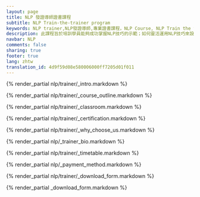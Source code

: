 ```yaml
---
layout: page
title: NLP 發證導師證書課程
subtitle: NLP Train-the-trainer program
keywords: NLP trainer,NLP發證導師,專業證書課程，NLP Course, NLP Train the trainer, NFNLP trainer, NLP trainer course
description: 此課程旨於培訓學員能夠成功掌握NLP技巧的示範；如何靈活運用NLP技巧來設計不同類型課程；如何成為一位卓越的培訓師，以致可以使更多人受惠！
navbar: NLP
comments: false
sharing: true
footer: true
lang: zhtw
translation_id: 4d9f59d08e580006000ff7205d01f011
---
```




{% render_partial nlp/trainer/_intro.markdown %}

{% render_partial nlp/trainer/_course_outline.markdown %}

{% render_partial nlp/trainer/_classroom.markdown %}

{% render_partial nlp/trainer/_certification.markdown %}

{% render_partial nlp/trainer/_why_choose_us.markdown %}

{% render_partial nlp/_trainer_bio.markdown %}

{% render_partial nlp/trainer/_timetable.markdown %}

{% render_partial nlp/_payment_method.markdown %}

{% render_partial nlp/trainer/_download_form.markdown %}

{% render_partial _download_form.markdown %}

